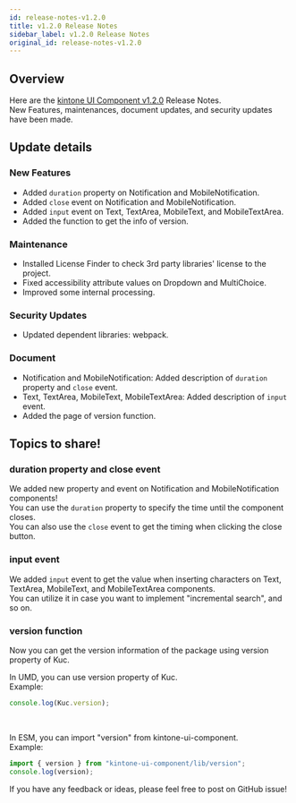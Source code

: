 ```yaml
---
id: release-notes-v1.2.0
title: v1.2.0 Release Notes
sidebar_label: v1.2.0 Release Notes
original_id: release-notes-v1.2.0
---
```


## Overview

Here are the [kintone UI Component v1.2.0](https://github.com/kintone-labs/kintone-ui-component/releases/tag/v1.2.0) Release Notes.<br/>
New Features, maintenances, document updates, and security updates have been made.

## Update details
### New Features
- Added `duration` property on Notification and MobileNotification.
- Added `close` event on Notification and MobileNotification.
- Added `input` event on Text, TextArea, MobileText, and MobileTextArea.
- Added the function to get the info of version.

### Maintenance
- Installed License Finder to check 3rd party libraries' license to the project.
- Fixed accessibility attribute values on Dropdown and MultiChoice.
- Improved some internal processing.

### Security Updates
- Updated dependent libraries: webpack.

### Document
- Notification and MobileNotification: Added description of `duration` property and `close` event.
- Text, TextArea, MobileText, MobileTextArea: Added description of `input` event.
- Added the page of version function.

## Topics to share!

### duration property and close event
We added new property and event on Notification and MobileNotification components!<br/>
You can use the `duration` property to specify the time until the component closes.<br/>
You can also use the `close` event to get the timing when clicking the close button.


### input event
We added `input` event to get the value when inserting characters on Text, TextArea, MobileText, and MobileTextArea components.<br/>
You can utilize it in case you want to implement "incremental search", and so on.


### version function
Now you can get the version information of the package using version property of Kuc.<br/>

In UMD, you can use version property of Kuc.<br/>
Example:

```js
console.log(Kuc.version);
```
<br/>

In ESM, you can import "version" from kintone-ui-component.<br/>
Example:

```js
import { version } from "kintone-ui-component/lib/version";
console.log(version);
```

If you have any feedback or ideas, please feel free to post on GitHub issue!
